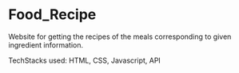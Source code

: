 # Food_Recipe

Website for getting the recipes of the meals
corresponding to given ingredient information.

TechStacks used: 
HTML, CSS, Javascript, API
